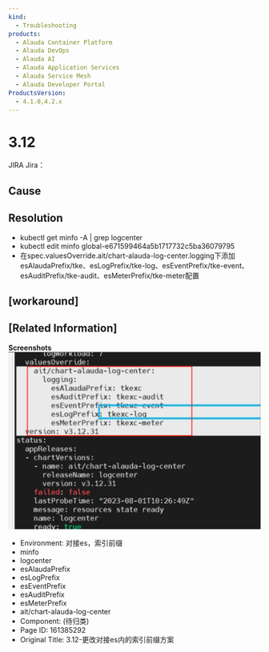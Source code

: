 ```yaml
---
kind:
  - Troubleshooting
products:
  - Alauda Container Platform
  - Alauda DevOps
  - Alauda AI
  - Alauda Application Services
  - Alauda Service Mesh
  - Alauda Developer Portal
ProductsVersion:
  - 4.1.0,4.2.x
---
```

<!-- A type of document that involves encountering a fault, diagnosing it, performing root cause analysis, and providing solutions. -->

# 3.12

JIRA Jira：

## Cause

## Resolution
- kubectl get minfo -A | grep logcenter
- kubectl edit minfo global-e671599464a5b1717732c5ba36079795
- 在spec.valuesOverride.ait/chart-alauda-log-center.logging下添加esAlaudaPrefix/tke、esLogPrefix/tke-log、esEventPrefix/tke-event、esAuditPrefix/tke-audit、esMeterPrefix/tke-meter配置

## [workaround]

## [Related Information]
**Screenshots**
![](assets/3-12-geng-gai-dui-jie-esnei-de-suo-yin-qian-zhui-fang-an/image-2023-8-24_15-13-55.png)
- Environment: 对接es，索引前缀
- minfo
- logcenter
- esAlaudaPrefix
- esLogPrefix
- esEventPrefix
- esAuditPrefix
- esMeterPrefix
- ait/chart-alauda-log-center
- Component: (待归类)
- Page ID: 161385292
- Original Title: 3.12-更改对接es内的索引前缀方案
